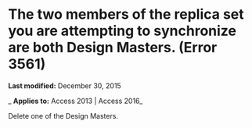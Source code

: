 
# The two members of the replica set you are attempting to synchronize are both Design Masters. (Error 3561)

 **Last modified:** December 30, 2015

 _ **Applies to:** Access 2013 | Access 2016_

Delete one of the Design Masters.

